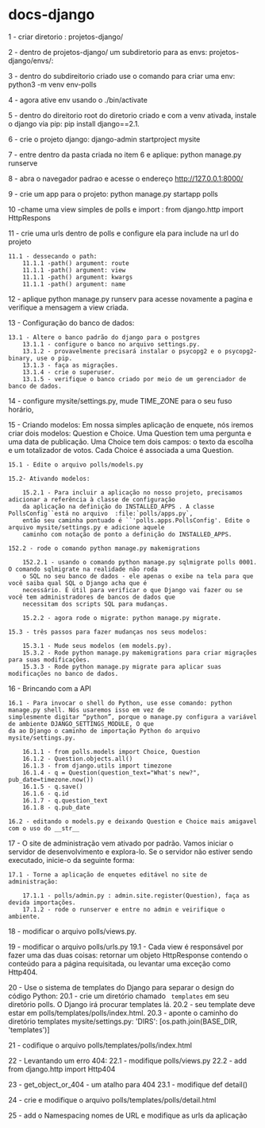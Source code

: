 # docs-django
1 - criar diretorio : projetos-django/

2 - dentro de projetos-django/ um subdiretorio para as envs: projetos-django/envs/:

3 - dentro do subdireitorio criado use o comando para criar uma env: python3 -m venv env-polls

4 - agora ative env usando o ./bin/activate

5 - dentro do direitorio root do diretorio criado e com a venv ativada, instale o django via pip:
pip install django==2.1.

6 - crie o projeto django: django-admin startproject mysite

7 - entre dentro da pasta criada no item 6 e aplique: python manage.py runserve

8 - abra o navegador padrao e acesse o endereço http://127.0.0.1:8000/

9 - crie um app para o projeto: python manage.py startapp polls

10 -chame uma view simples de polls e import : from django.http import HttpRespons

11 - crie uma urls dentro de polls e configure ela para include na url do projeto

    11.1 - dessecando o path: 
        11.1.1 -path() argument: route
        11.1.1 -path() argument: view
        11.1.1 -path() argument: kwargs
        11.1.1 -path() argument: name

12 - aplique python manage.py runserv para acesse novamente a pagina e verifique a mensagem a view criada.

13 - Configuração do banco de dados:

    13.1 - Altere o banco padrão do django para o postgres
        13.1.1 - configure o banco no arquivo settings.py.
        13.1.2 - provavelmente precisará instalar o psycopg2 e o psycopg2-binary, use o pip.
        13.1.3 - faça as migrações.
        13.1.4 - crie o superuser.
        13.1.5 - verifique o banco criado por meio de um gerenciador de banco de dados.

14 - configure mysite/settings.py, mude TIME_ZONE para o seu fuso horário,

15 - Criando modelos: Em nossa simples aplicação de enquete, nós iremos criar dois modelos: Question e Choice.
Uma Question tem uma pergunta e uma data de publicação. Uma Choice tem dois campos: o texto da escolha e um
totalizador de votos. Cada Choice é associada a uma Question.

    15.1 - Edite o arquivo polls/models.py

    15.2- Ativando modelos:

        15.2.1 - Para incluir a aplicação no nosso projeto, precisamos adicionar a referência à classe de configuração
        da aplicação na definição do INSTALLED_APPS . A classe PollsConfig``está no arquivo  :file:`polls/apps.py`,
        então seu caminha pontuado é ``'polls.apps.PollsConfig'. Edite o arquivo mysite/settings.py e adicione aquele
        caminho com notação de ponto a definição do INSTALLED_APPS.

    152.2 - rode o comando python manage.py makemigrations

        152.2.1 - usando o comando python manage.py sqlmigrate polls 0001. O comando sqlmigrate na realidade não roda
        o SQL no seu banco de dados - ele apenas o exibe na tela para que você saiba qual SQL o Django acha que é
        necessário. É útil para verificar o que Django vai fazer ou se você tem administradores de bancos de dados que
        necessitam dos scripts SQL para mudanças.

        15.2.2 - agora rode o migrate: python manage.py migrate.

    15.3 - três passos para fazer mudanças nos seus modelos:

        15.3.1 - Mude seus modelos (em models.py).
        15.3.2 - Rode python manage.py makemigrations para criar migrações para suas modificações.
        15.3.3 - Rode python manage.py migrate para aplicar suas modificações no banco de dados.

16 - Brincando com a API

    16.1 - Para invocar o shell do Python, use esse comando: python manage.py shell. Nós usaremos isso em vez de
    simplesmente digitar “python”, porque o manage.py configura a variável de ambiente DJANGO_SETTINGS_MODULE, O que
    da ao Django o caminho de importação Python do arquivo mysite/settings.py.

        16.1.1 - from polls.models import Choice, Question
        16.1.2 - Question.objects.all()
        16.1.3 - from django.utils import timezone
        16.1.4 - q = Question(question_text="What's new?", pub_date=timezone.now())
        16.1.5 - q.save()
        16.1.6 - q.id
        16.1.7 - q.question_text
        16.1.8 - q.pub_date

    16.2 - editando o models.py e deixando Question e Choice mais amigavel com o uso do __str__

17 - O site de administração vem ativado por padrão. Vamos iniciar o servidor de desenvolvimento e explora-lo.
Se o servidor não estiver sendo executado, inicie-o da seguinte forma:

    17.1 - Torne a aplicação de enquetes editável no site de administração:

        17.1.1 - polls/admin.py : admin.site.register(Question), faça as devida importações.
        17.1.2 - rode o runserver e entre no admin e veirifique o ambiente.

18 - modificar o arquivo polls/views.py.

19 - modificar o arquivo polls/urls.py
    19.1 - Cada view é responsável por fazer uma das duas coisas: retornar um objeto HttpResponse contendo o conteúdo
    para a página requisitada, ou levantar uma exceção como Http404.

20 - Use o sistema de templates do Django para separar o design do código Python:
     20.1 - crie um diretório chamado `` templates`` em seu diretório polls. O Django irá procurar templates lá.
     20.2 - seu template deve estar em polls/templates/polls/index.html.
     20.3 - aponte o caminho do diretório templates mysite/settings.py: 'DIRS': [os.path.join(BASE_DIR, 'templates')]

21 - codifique o arquivo polls/templates/polls/index.html

22 - Levantando um erro 404:
    22.1 - modifique polls/views.py
    22.2 - add from django.http import Http404

23 - get_object_or_404 - um atalho para 404
    23.1 - modifique def detail()

24 - crie e modifique o arquivo polls/templates/polls/detail.html

25 - add o Namespacing nomes de URL e modifique as urls da aplicação
